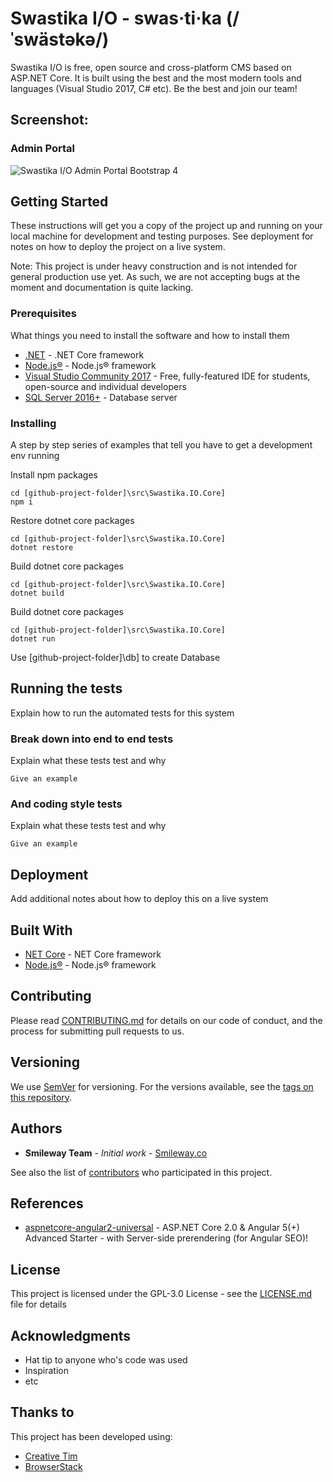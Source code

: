 # Swastika I/O - swas·ti·ka (/ˈswästəkə/)

Swastika I/O is free, open source and cross-platform CMS based on ASP.NET Core. It is built using the best and the most modern tools and languages (Visual Studio 2017, C# etc). Be the best and join our team!

## Screenshot:  

### Admin Portal
![Swastika I/O Admin Portal Bootstrap 4](https://swastika-io.github.io/Swastika-IO-Admin/img/screen.png "Swastika I/O Admin Portal Bootstrap 4")

## Getting Started

These instructions will get you a copy of the project up and running on your local machine for development and testing purposes. See deployment for notes on how to deploy the project on a live system.

Note: This project is under heavy construction and is not intended for general production use yet. As such, we are not accepting bugs at the moment and documentation is quite lacking.

### Prerequisites

What things you need to install the software and how to install them

* [.NET](https://www.microsoft.com/net/core) - .NET Core framework
* [Node.js®](https://nodejs.org/en/download/) - Node.js® framework
* [Visual Studio Community 2017](https://www.visualstudio.com/downloads/) - Free, fully-featured IDE for students, open-source and individual developers
* [SQL Server 2016+](https://www.microsoft.com/en-us/sql-server/sql-server-editions-express) - Database server

### Installing

A step by step series of examples that tell you have to get a development env running

Install npm packages

```
cd [github-project-folder]\src\Swastika.IO.Core]
npm i
```

Restore dotnet core packages

```
cd [github-project-folder]\src\Swastika.IO.Core]
dotnet restore
```

Build dotnet core packages

```
cd [github-project-folder]\src\Swastika.IO.Core]
dotnet build
```

Build dotnet core packages

```
cd [github-project-folder]\src\Swastika.IO.Core]
dotnet run
```

Use [github-project-folder]\db\] to create Database

## Running the tests

Explain how to run the automated tests for this system

### Break down into end to end tests

Explain what these tests test and why

```
Give an example
```

### And coding style tests

Explain what these tests test and why

```
Give an example
```

## Deployment

Add additional notes about how to deploy this on a live system

## Built With

* [NET Core](https://www.microsoft.com/net/core) - NET Core framework
* [Node.js®](https://nodejs.org) - Node.js® framework

## Contributing

Please read [CONTRIBUTING.md](CONTRIBUTING.md) for details on our code of conduct, and the process for submitting pull requests to us.

## Versioning

We use [SemVer](http://semver.org/) for versioning. For the versions available, see the [tags on this repository](https://github.com/Swastika-IO/Swastika-IO-Core/tags). 

## Authors

* **Smileway Team** - *Initial work* - [Smileway.co](http://www.smileway.co)

See also the list of [contributors](https://github.com/Swastika-IO/Swastika-IO-Core/graphs/contributors) who participated in this project.

## References
* [aspnetcore-angular2-universal](https://github.com/MarkPieszak/aspnetcore-angular2-universal) - ASP.NET Core 2.0 & Angular 5(+) Advanced Starter - with Server-side prerendering (for Angular SEO)!

## License

This project is licensed under the GPL-3.0 License - see the [LICENSE.md](LICENSE.md) file for details

## Acknowledgments

* Hat tip to anyone who's code was used
* Inspiration
* etc

## Thanks to

This project has been developed using:
* [Creative Tim](https://www.creative-tim.com/)
* [BrowserStack](https://www.browserstack.com/)